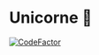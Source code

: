 # Unicorne 🦄

[![CodeFactor](https://www.codefactor.io/repository/github/teschiopol/personalwebsite/badge)](https://www.codefactor.io/repository/github/teschiopol/personalwebsite)

